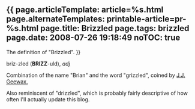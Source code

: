 {{
page.articleTemplate: article=%s.html
page.alternateTemplates: printable-article=pr-%s.html
page.title: Brizzled
page.tags: brizzled
page.date: 2008-07-26 19:18:49
noTOC: true
---
The definition of "Brizzled".
}}

briz-zled (**BRIZZ**-uld), *adj*

Combination of the name "Brian" and the word "grizzled", coined by
[J.J. Geewax.][]

Also reminiscent of "drizzled", which is probably fairly descriptive of how
often I'll actually update this blog.

[J.J. Geewax.]: http://www.geewax.org/
